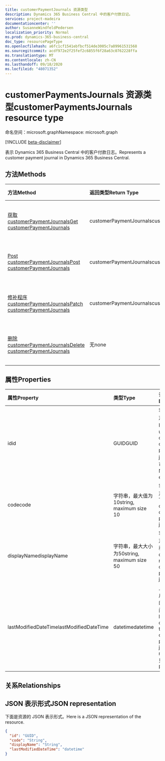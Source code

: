 ```yaml
---
title: customerPaymentJournals 资源类型
description: Dynamics 365 Business Central 中的客户付款日记。
services: project-madeira
documentationcenter: ''
author: SusanneWindfeldPedersen
localization_priority: Normal
ms.prod: dynamics-365-business-central
doc_type: resourcePageType
ms.openlocfilehash: a6fc1cf1541ebfbcf514de3005c7a89961531568
ms.sourcegitcommit: acdf972e2f25fef2c6855f6f28a63c0762228ffa
ms.translationtype: MT
ms.contentlocale: zh-CN
ms.lasthandoff: 09/18/2020
ms.locfileid: "48071352"
---
```

# <a name="customerpaymentsjournals-resource-type"></a><span data-ttu-id="1827d-103">customerPaymentsJournals 资源类型</span><span class="sxs-lookup"><span data-stu-id="1827d-103">customerPaymentsJournals resource type</span></span>

<span data-ttu-id="1827d-104">命名空间：microsoft.graph</span><span class="sxs-lookup"><span data-stu-id="1827d-104">Namespace: microsoft.graph</span></span>

[!INCLUDE [beta-disclaimer](../../includes/beta-disclaimer.md)]

<span data-ttu-id="1827d-105">表示 Dynamics 365 Business Central 中的客户付款日志。</span><span class="sxs-lookup"><span data-stu-id="1827d-105">Represents a customer payment journal in Dynamics 365 Business Central.</span></span>

## <a name="methods"></a><span data-ttu-id="1827d-106">方法</span><span class="sxs-lookup"><span data-stu-id="1827d-106">Methods</span></span>

| <span data-ttu-id="1827d-107">方法</span><span class="sxs-lookup"><span data-stu-id="1827d-107">Method</span></span>               | <span data-ttu-id="1827d-108">返回类型</span><span class="sxs-lookup"><span data-stu-id="1827d-108">Return Type</span></span>             |<span data-ttu-id="1827d-109">说明</span><span class="sxs-lookup"><span data-stu-id="1827d-109">Description</span></span>                      |
|:---------------------|:------------------------|:--------------------------------|
|[<span data-ttu-id="1827d-110">获取 customerPaymentJournals</span><span class="sxs-lookup"><span data-stu-id="1827d-110">Get customerPaymentJournals</span></span>](../api/dynamics-customerpaymentsjournal-get.md)      |<span data-ttu-id="1827d-111">customerPaymentJournals</span><span class="sxs-lookup"><span data-stu-id="1827d-111">customerPaymentJournals</span></span>|<span data-ttu-id="1827d-112">获取客户付款日志。</span><span class="sxs-lookup"><span data-stu-id="1827d-112">Gets a customer payment journal.</span></span>   |
|[<span data-ttu-id="1827d-113">Post customerPaymentJournals</span><span class="sxs-lookup"><span data-stu-id="1827d-113">Post customerPaymentJournals</span></span>](../api/dynamics-create-customerpaymentsjournal.md)  |<span data-ttu-id="1827d-114">customerPaymentJournals</span><span class="sxs-lookup"><span data-stu-id="1827d-114">customerPaymentJournals</span></span>|<span data-ttu-id="1827d-115">创建客户付款日志。</span><span class="sxs-lookup"><span data-stu-id="1827d-115">Creates a customer payment journal.</span></span>|
|[<span data-ttu-id="1827d-116">修补程序 customerPaymentJournals</span><span class="sxs-lookup"><span data-stu-id="1827d-116">Patch customerPaymentJournals</span></span>](../api/dynamics-customerpaymentsjournal-update.md) |<span data-ttu-id="1827d-117">customerPaymentJournals</span><span class="sxs-lookup"><span data-stu-id="1827d-117">customerPaymentJournals</span></span>|<span data-ttu-id="1827d-118">更新客户付款日志。</span><span class="sxs-lookup"><span data-stu-id="1827d-118">Updates a customer payment journal.</span></span>|
|[<span data-ttu-id="1827d-119">删除 customerPaymentJournals</span><span class="sxs-lookup"><span data-stu-id="1827d-119">Delete customerPaymentJournals</span></span>](../api/dynamics-customerpaymentsjournal-delete.md)|<span data-ttu-id="1827d-120">无</span><span class="sxs-lookup"><span data-stu-id="1827d-120">none</span></span>                     |<span data-ttu-id="1827d-121">删除客户付款日志。</span><span class="sxs-lookup"><span data-stu-id="1827d-121">Deletes a customer payment journal.</span></span>|

## <a name="properties"></a><span data-ttu-id="1827d-122">属性</span><span class="sxs-lookup"><span data-stu-id="1827d-122">Properties</span></span>
| <span data-ttu-id="1827d-123">属性</span><span class="sxs-lookup"><span data-stu-id="1827d-123">Property</span></span>           | <span data-ttu-id="1827d-124">类型</span><span class="sxs-lookup"><span data-stu-id="1827d-124">Type</span></span>                  |<span data-ttu-id="1827d-125">说明</span><span class="sxs-lookup"><span data-stu-id="1827d-125">Description</span></span>                                                             |
|:-------------------|:----------------------|:-----------------------------------------------------------------------|
|<span data-ttu-id="1827d-126">id</span><span class="sxs-lookup"><span data-stu-id="1827d-126">id</span></span>                  |<span data-ttu-id="1827d-127">GUID</span><span class="sxs-lookup"><span data-stu-id="1827d-127">GUID</span></span>                   |<span data-ttu-id="1827d-128">客户付款日志的唯一 ID。</span><span class="sxs-lookup"><span data-stu-id="1827d-128">The unique ID of the customer payment journal.</span></span> <span data-ttu-id="1827d-129">不可编辑。</span><span class="sxs-lookup"><span data-stu-id="1827d-129">Non-editable.</span></span>           |
|<span data-ttu-id="1827d-130">code</span><span class="sxs-lookup"><span data-stu-id="1827d-130">code</span></span>                |<span data-ttu-id="1827d-131">字符串，最大值为10</span><span class="sxs-lookup"><span data-stu-id="1827d-131">string, maximum size 10</span></span>| <span data-ttu-id="1827d-132">客户付款日志的代码。</span><span class="sxs-lookup"><span data-stu-id="1827d-132">The code of the customer payment journal.</span></span>                             |
|<span data-ttu-id="1827d-133">displayName</span><span class="sxs-lookup"><span data-stu-id="1827d-133">displayName</span></span>         |<span data-ttu-id="1827d-134">字符串，最大大小为50</span><span class="sxs-lookup"><span data-stu-id="1827d-134">string, maximum size 50</span></span>| <span data-ttu-id="1827d-135">客户付款日志的显示名称。</span><span class="sxs-lookup"><span data-stu-id="1827d-135">The display name of the customer payment journal.</span></span>                     |
|<span data-ttu-id="1827d-136">lastModifiedDateTime</span><span class="sxs-lookup"><span data-stu-id="1827d-136">lastModifiedDateTime</span></span>|<span data-ttu-id="1827d-137">datetime</span><span class="sxs-lookup"><span data-stu-id="1827d-137">datetime</span></span>               |<span data-ttu-id="1827d-138">上次修改客户付款日志的日期/时间。</span><span class="sxs-lookup"><span data-stu-id="1827d-138">The last datetime the customer payment journal was modified.</span></span> <span data-ttu-id="1827d-139">只读。</span><span class="sxs-lookup"><span data-stu-id="1827d-139">Read-Only.</span></span>|

## <a name="relationships"></a><span data-ttu-id="1827d-140">关系</span><span class="sxs-lookup"><span data-stu-id="1827d-140">Relationships</span></span>

## <a name="json-representation"></a><span data-ttu-id="1827d-141">JSON 表示形式</span><span class="sxs-lookup"><span data-stu-id="1827d-141">JSON representation</span></span>

<span data-ttu-id="1827d-142">下面是资源的 JSON 表示形式。</span><span class="sxs-lookup"><span data-stu-id="1827d-142">Here is a JSON representation of the resource.</span></span>


```json
{
  "id": "GUID",
  "code": "String",
  "displayName": "String",
  "lastModifiedDateTime": "datetime"
}
```



